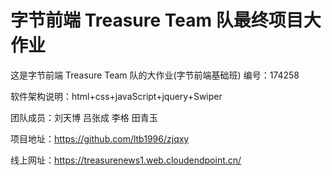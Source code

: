 # 字节前端 Treasure Team 队最终项目大作业

这是字节前端 Treasure Team 队的大作业(字节前端基础班) 编号：174258

软件架构说明：html+css+javaScript+jquery+Swiper

团队成员：刘天博 吕张成 李格 田青玉

项目地址：https://github.com/ltb1996/zjqxy

线上网址：https://treasurenews1.web.cloudendpoint.cn/
